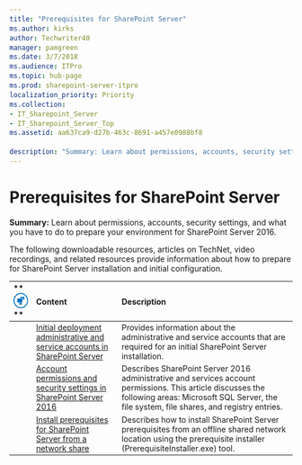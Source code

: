 ```yaml
---
title: "Prerequisites for SharePoint Server"
ms.author: kirks
author: Techwriter40
manager: pamgreen
ms.date: 3/7/2018
ms.audience: ITPro
ms.topic: hub-page
ms.prod: sharepoint-server-itpro
localization_priority: Priority
ms.collection:
- IT_Sharepoint_Server
- IT_Sharepoint_Server_Top
ms.assetid: aa637ca9-d27b-463c-8691-a457e0988bf8

description: "Summary: Learn about permissions, accounts, security settings, and what you have to do to prepare your environment for SharePoint Server 2016."
---
```


# Prerequisites for SharePoint Server

 **Summary:** Learn about permissions, accounts, security settings, and what you have to do to prepare your environment for SharePoint Server 2016. 
  
The following downloadable resources, articles on TechNet, video recordings, and related resources provide information about how to prepare for SharePoint Server installation and initial configuration.
  
|**        ![Building blocks](../media/mod_icon_buildingblock_M.png)                 **|**Content**|**Description**|
|:-----|:-----|:-----|
||[Initial deployment administrative and service accounts in SharePoint Server](initial-deployment-administrative-and-service-accounts-in-sharepoint-server.md) <br/> |Provides information about the administrative and service accounts that are required for an initial SharePoint Server installation.  <br/> |
||[Account permissions and security settings in SharePoint Server 2016](account-permissions-and-security-settings-in-sharepoint-server-2016.md) <br/> |Describes SharePoint Server 2016 administrative and services account permissions. This article discusses the following areas: Microsoft SQL Server, the file system, file shares, and registry entries.  <br/> |
||[Install prerequisites for SharePoint Server from a network share](install-prerequisites-from-network-share.md) <br/> |Describes how to install SharePoint Server prerequisites from an offline shared network location using the prerequisite installer (PrerequisiteInstaller.exe) tool.  <br/> |
   

